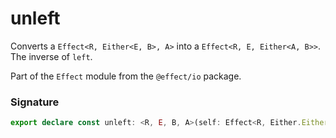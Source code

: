 # unleft

Converts a `Effect<R, Either<E, B>, A>` into a `Effect<R, E, Either<A, B>>`.
The inverse of `left`.

Part of the `Effect` module from the `@effect/io` package.

### Signature

```typescript
export declare const unleft: <R, E, B, A>(self: Effect<R, Either.Either<E, B>, A>) => Effect<R, E, Either.Either<A, B>>
```
